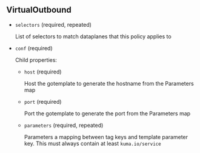 ## VirtualOutbound

- `selectors` (required, repeated)

    List of selectors to match dataplanes that this policy applies to

- `conf` (required)

    Child properties:    
    
    - `host` (required)
    
        Host the gotemplate to generate the hostname from the Parameters map    
    
    - `port` (required)
    
        Port the gotemplate to generate the port from the Parameters map    
    
    - `parameters` (required, repeated)
    
        Parameters a mapping between tag keys and template parameter key. This
        must always contain at least `kuma.io/service`

